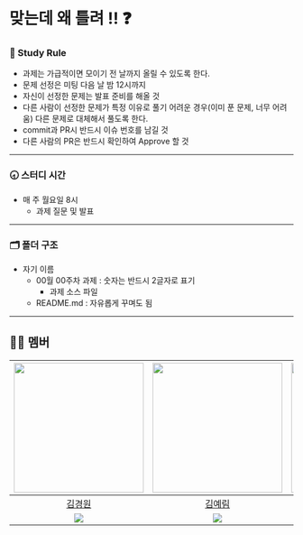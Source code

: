 # 맞는데 왜 틀려 !! :question:

### :closed_book: Study Rule
* 과제는 가급적이면 모이기 전 날까지 올릴 수 있도록 한다. 
* 문제 선정은 미팅 다음 날 밤 12시까지
* 자신이 선정한 문제는 발표 준비를 해올 것
* 다른 사람이 선정한 문제가 특정 이유로 풀기 어려운 경우(이미 푼 문제, 너무 어려움) 다른 문제로 대체해서 풀도록 한다.
* commit과 PR시 반드시 이슈 번호를 남길 것
* 다른 사람의 PR은 반드시 확인하여 Approve 할 것

---

### :clock830: 스터디 시간
* 매 주 월요일 8시
	* 과제 질문 및 발표
	

---

### 🗂 폴더 구조
* 자기 이름
	* 00월 00주차 과제 : 숫자는 반드시 2글자로 표기
		* 과제 소스 파일
	* README.md : 자유롭게 꾸며도 됨

---

### 
## 🙋‍♂️ 멤버
 | [<img src="https://user-images.githubusercontent.com/43779730/152799628-e8d73137-d4d3-4886-bb57-a65cbc7cc8ea.jpg" width="230px">](https://github.com/Chae-EunJeong)|[<img src="https://user-images.githubusercontent.com/43779730/152798619-ed3bd902-07c7-4632-9021-ce831e8c5d60.jpg?v=4" width="230px" >](https://github.com/yyerim0901)|[<img src="https://avatars.githubusercontent.com/u/72753409?v=4" width="230" >](https://github.com/Jiyeon526)|
|:---:|:---:|:---:|
|[김경원](https://github.com/shining8543) |[김예림](https://github.com/yyerim0901) |[송지연](https://github.com/Jiyeon526)|
|[<img src="http://mazassumnida.wtf/api/mini/generate_badge?boj=shining8543">](https://solved.ac/profile/shining8543)|[<img src="http://mazassumnida.wtf/api/mini/generate_badge?boj=yyerim0901">](https://solved.ac/profile/procdso)|[<img src="http://mazassumnida.wtf/api/mini/generate_badge?boj=6loutlside">](https://solved.ac/profile/6loutlside)|
   
